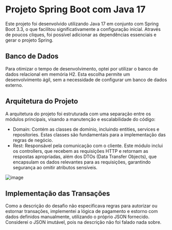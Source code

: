 # Projeto Spring Boot com Java 17

Este projeto foi desenvolvido utilizando Java 17 em conjunto com Spring Boot 3.3, o que facilitou significativamente a configuração inicial. Através de poucos cliques, foi possível adicionar as dependências essenciais e gerar o projeto Spring.

## Banco de Dados

Para otimizar o tempo de desenvolvimento, optei por utilizar o banco de dados relacional em memória H2. Esta escolha permite um desenvolvimento ágil, sem a necessidade de configurar um banco de dados externo.

## Arquitetura do Projeto

A arquitetura do projeto foi estruturada com uma separação entre os módulos principais, visando a manutenção e escalabilidade do código:

* Domain: Contém as classes de domínio, incluindo entities, services e repositories. Estas classes são fundamentais para a implementação das regras de negócio.
* Rest: Responsável pela comunicação com o cliente. Este módulo inclui os controllers, que recebem as requisições HTTP e retornam as respostas apropriadas, além dos DTOs (Data Transfer Objects), que encapsulam os dados relevantes para as requisições, garantindo segurança ao omitir atributos sensíveis.

![image](https://github.com/user-attachments/assets/5bdc241f-f110-41d1-bcfd-44019d43caa6)

## Implementação das Transações

Como a descrição do desafio não especificava regras para autorizar ou estornar transações, implementei a lógica de pagamento e estorno com dados definidos manualmente, utilizando o próprio JSON fornecido. Considerei o JSON imutável, pois na descrição não foi falado nada sobre.
